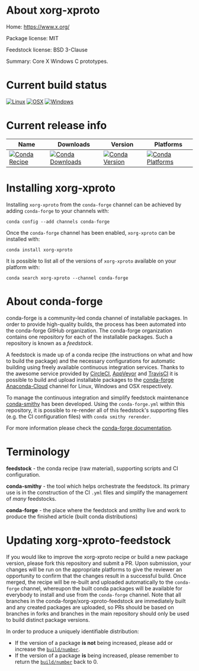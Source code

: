About xorg-xproto
=================

Home: https://www.x.org/

Package license: MIT

Feedstock license: BSD 3-Clause

Summary: Core X Windows C prototypes.



Current build status
====================

[![Linux](https://img.shields.io/circleci/project/github/conda-forge/xorg-xproto-feedstock/master.svg?label=Linux)](https://circleci.com/gh/conda-forge/xorg-xproto-feedstock)
[![OSX](https://img.shields.io/travis/conda-forge/xorg-xproto-feedstock/master.svg?label=macOS)](https://travis-ci.org/conda-forge/xorg-xproto-feedstock)
[![Windows](https://img.shields.io/appveyor/ci/conda-forge/xorg-xproto-feedstock/master.svg?label=Windows)](https://ci.appveyor.com/project/conda-forge/xorg-xproto-feedstock/branch/master)

Current release info
====================

| Name | Downloads | Version | Platforms |
| --- | --- | --- | --- |
| [![Conda Recipe](https://img.shields.io/badge/recipe-xorg--xproto-green.svg)](https://anaconda.org/conda-forge/xorg-xproto) | [![Conda Downloads](https://img.shields.io/conda/dn/conda-forge/xorg-xproto.svg)](https://anaconda.org/conda-forge/xorg-xproto) | [![Conda Version](https://img.shields.io/conda/vn/conda-forge/xorg-xproto.svg)](https://anaconda.org/conda-forge/xorg-xproto) | [![Conda Platforms](https://img.shields.io/conda/pn/conda-forge/xorg-xproto.svg)](https://anaconda.org/conda-forge/xorg-xproto) |

Installing xorg-xproto
======================

Installing `xorg-xproto` from the `conda-forge` channel can be achieved by adding `conda-forge` to your channels with:

```
conda config --add channels conda-forge
```

Once the `conda-forge` channel has been enabled, `xorg-xproto` can be installed with:

```
conda install xorg-xproto
```

It is possible to list all of the versions of `xorg-xproto` available on your platform with:

```
conda search xorg-xproto --channel conda-forge
```


About conda-forge
=================

conda-forge is a community-led conda channel of installable packages.
In order to provide high-quality builds, the process has been automated into the
conda-forge GitHub organization. The conda-forge organization contains one repository
for each of the installable packages. Such a repository is known as a *feedstock*.

A feedstock is made up of a conda recipe (the instructions on what and how to build
the package) and the necessary configurations for automatic building using freely
available continuous integration services. Thanks to the awesome service provided by
[CircleCI](https://circleci.com/), [AppVeyor](http://www.appveyor.com/)
and [TravisCI](https://travis-ci.org/) it is possible to build and upload installable
packages to the [conda-forge](https://anaconda.org/conda-forge)
[Anaconda-Cloud](http://docs.anaconda.org/) channel for Linux, Windows and OSX respectively.

To manage the continuous integration and simplify feedstock maintenance
[conda-smithy](http://github.com/conda-forge/conda-smithy) has been developed.
Using the ``conda-forge.yml`` within this repository, it is possible to re-render all of
this feedstock's supporting files (e.g. the CI configuration files) with ``conda smithy rerender``.

For more information please check the [conda-forge documentation](https://conda-forge.org/docs/).

Terminology
===========

**feedstock** - the conda recipe (raw material), supporting scripts and CI configuration.

**conda-smithy** - the tool which helps orchestrate the feedstock.
                   Its primary use is in the construction of the CI ``.yml`` files
                   and simplify the management of *many* feedstocks.

**conda-forge** - the place where the feedstock and smithy live and work to
                  produce the finished article (built conda distributions)


Updating xorg-xproto-feedstock
==============================

If you would like to improve the xorg-xproto recipe or build a new
package version, please fork this repository and submit a PR. Upon submission,
your changes will be run on the appropriate platforms to give the reviewer an
opportunity to confirm that the changes result in a successful build. Once
merged, the recipe will be re-built and uploaded automatically to the
`conda-forge` channel, whereupon the built conda packages will be available for
everybody to install and use from the `conda-forge` channel.
Note that all branches in the conda-forge/xorg-xproto-feedstock are
immediately built and any created packages are uploaded, so PRs should be based
on branches in forks and branches in the main repository should only be used to
build distinct package versions.

In order to produce a uniquely identifiable distribution:
 * If the version of a package **is not** being increased, please add or increase
   the [``build/number``](http://conda.pydata.org/docs/building/meta-yaml.html#build-number-and-string).
 * If the version of a package **is** being increased, please remember to return
   the [``build/number``](http://conda.pydata.org/docs/building/meta-yaml.html#build-number-and-string)
   back to 0.